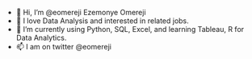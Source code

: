 - 👋 Hi, I’m @eomereji Ezemonye Omereji
- 👀 I love Data Analysis and interested in related jobs.
- 🌱 I’m currently using Python, SQL, Excel, and learning Tableau, R for Data Analytics. 
- 📫 I am on twitter @eomereji

<!---
eomereji/eomereji is a ✨ special ✨ repository because its `README.md` (this file) appears on your GitHub profile.
You can click the Preview link to take a look at your changes.
--->
